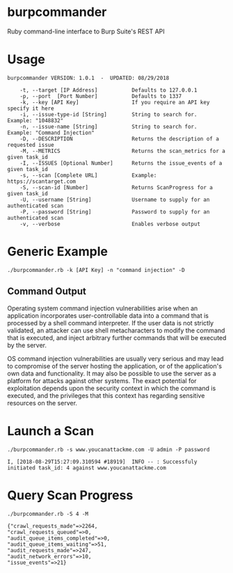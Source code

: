 # burpcommander
Ruby command-line interface to Burp Suite's REST API

# Usage
	burpcommander VERSION: 1.0.1  -  UPDATED: 08/29/2018

    	-t, --target [IP Address]           Defaults to 127.0.0.1
    	-p, --port  [Port Number]           Defaults to 1337
    	-k, --key [API Key]                 If you require an API key specify it here
    	-i, --issue-type-id [String]        String to search for.  Example: "1048832"
    	-n, --issue-name [String]           String to search for.  Example: "Command Injection"
    	-D, --DESCRIPTION                   Returns the description of a requested issue
    	-M, --METRICS                       Returns the scan_metrics for a given task_id
    	-I, --ISSUES [Optional Number]      Returns the issue_events of a given task_id
    	-s, --scan [Complete URL]           Example: https://scantarget.com
    	-S, --scan-id [Number]              Returns ScanProgress for a given task_id
    	-U, --username [String]             Username to supply for an authenticated scan
    	-P, --password [String]             Password to supply for an authenticated scan
    	-v, --verbose                       Enables verbose output


# Generic Example
	./burpcommander.rb -k [API Key] -n "command injection" -D

## Command Output
<p>Operating system command injection vulnerabilities arise when an application incorporates user-controllable data into a command that is processed by a shell command interpreter. If the user data is not strictly validated, an attacker can use shell metacharacters to modify the command that is executed, and inject arbitrary further commands that will be executed by the server.</p> 
<p>OS command injection vulnerabilities are usually very serious and may lead to compromise of the server hosting the application, or of the application's own data and functionality. It may also be possible to use the server as a platform for attacks against other systems. The exact potential for exploitation depends upon the security context in which the command is executed, and the privileges that this context has regarding sensitive resources on the server.</p>                                

# Launch a Scan
	./burpcommander.rb -s www.youcanattackme.com -U admin -P password

	I, [2018-08-29T15:27:09.310594 #18919]  INFO -- : Successfuly initiated task_id: 4 against www.youcanattackme.com

# Query Scan Progress
	./burpcommander.rb -S 4 -M

	{"crawl_requests_made"=>2264,
 	"crawl_requests_queued"=>0,
 	"audit_queue_items_completed"=>0,
 	"audit_queue_items_waiting"=>51,
 	"audit_requests_made"=>247,
 	"audit_network_errors"=>10,
 	"issue_events"=>21}


